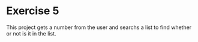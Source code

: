 # Exercise 5
This project gets a number from the user and searchs a list
to find whether or not is it in the list.
